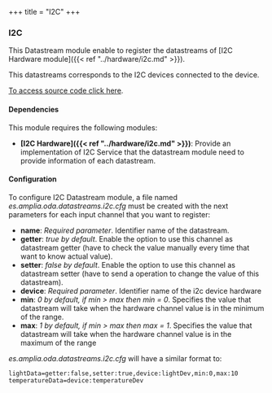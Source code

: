+++
title = "I2C"
+++

### I2C

This Datastream module enable to register the datastreams of [I2C Hardware module]({{< ref "../hardware/i2c.md" >}}).

This datastreams corresponds to the I2C devices connected to the device.

[To access source code click here](https://github.com/amplia-iiot/oda/tree/master/oda-datastreams/i2c).

#### Dependencies

This module requires the following modules:

* __[I2C Hardware]({{< ref "../hardware/i2c.md" >}})__: Provide an implementation of I2C Service that the datastream module need to provide information of each datastream.

#### Configuration

To configure I2C Datastream module, a file named _es.amplia.oda.datastreams.i2c.cfg_ must be created with the next parameters
for each input channel that you want to register:

* __name__: _Required parameter_. Identifier name of the datastream.
* __getter__: _true by default_. Enable the option to use this channel as datastream getter (have to check the value manually
every time that want to know actual value).
* __setter__: _false by default_. Enable the option to use this channel as datastream setter (have to send a operation to change the value of this datastream).
* __device__: _Required parameter_. Identifier name of the i2c device hardware
* __min__: _0 by default, if min > max then min = 0_. Specifies the value that datastream will take when the hardware channel value is in the minimum of the range.
* __max__: _1 by default, if min > max then max = 1_. Specifies the value that datastream will take when the hardware channel value is in the maximum of the range

_es.amplia.oda.datastreams.i2c.cfg_ will have a similar format to:

```properties
lightData=getter:false,setter:true,device:lightDev,min:0,max:10
temperatureData=device:temperatureDev
```
